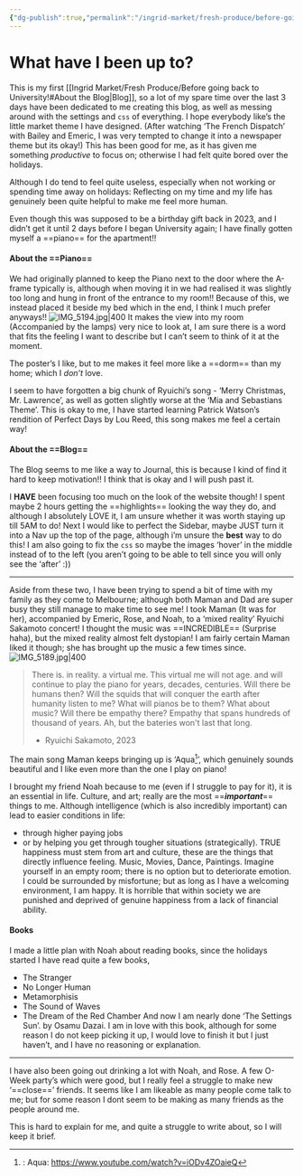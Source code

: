 ```yaml
---
{"dg-publish":true,"permalink":"/ingrid-market/fresh-produce/before-going-back-to-university/"}
---
```


# What have I been up to?
This is my first [[Ingrid Market/Fresh Produce/Before going back to University!#About the Blog\|Blog]], so a lot of my spare time over the last 3 days have been dedicated to me creating this blog, as well as messing around with the settings and `css` of everything. I hope everybody like’s the little market theme I have designed.
	(After watching ‘The French Dispatch’ with Bailey and Emeric, I was very tempted to change it into a newspaper theme but its okay!)
This has been good for me, as it has given me something *productive* to focus on; otherwise I had felt quite bored over the holidays.

Although I do tend to feel quite useless, especially when not working or spending time away on holidays: Reflecting on my time and my life has genuinely been quite helpful to make me feel more human.

Even though this was supposed to be a birthday gift back in 2023, and I didn’t get it until 2 days before I began University again; I have finally gotten myself a ==piano== for the apartment!!

#### About the ==Piano==
We had originally planned to keep the Piano next to the door where the A-frame typically is, although when moving it in we had realised it was slightly too long and hung in front of the entrance to my room!! 
Because of this, we instead placed it beside my bed which in the end, I think I much prefer anyways!!
![IMG_5194.jpg|400](/img/user/SchoolNotes/ImageBank/IMG_5194.jpg)
It makes the view into my room (Accompanied by the lamps) very nice to look at, I am sure there is a word that fits the feeling I want to describe but I can’t seem to think of it at the moment.

The poster’s I like, but to me makes it feel more like a ==dorm== than my home; which I *don’t* love.

I seem to have forgotten a big chunk of Ryuichi’s song - ‘Merry Christmas, Mr. Lawrence’, as well as gotten slightly worse at the ‘Mia and Sebastians Theme’.
	This is okay to me, I have started learning Patrick Watson’s rendition of Perfect Days by Lou Reed, this song makes me feel a certain way!
#### About the ==Blog==
The Blog seems to me like a way to Journal, this is because I kind of find it hard to keep motivation!! I think that is okay and I will push past it.

I **HAVE** been focusing too much on the look of the website though! I spent maybe 2 hours getting the ==highlights== looking the way they do, and although I absolutely LOVE it, I am unsure whether it was worth staying up till 5AM to do!
	Next I would like to perfect the Sidebar, maybe JUST turn it into a Nav up the top of the page, although i’m unsure the **best** way to do this!
	I am also going to fix the `css` so maybe the images ‘hover’ in the middle instead of to the left (you aren’t going to be able to tell since you will only see the ‘after’ :))

---
Aside from these two, I have been trying to spend a bit of time with my family as they come to Melbourne; although both Maman and Dad are super busy they still manage to make time to see me!
	I took Maman (It was for her), accompanied by Emeric, Rose, and Noah, to a ‘mixed reality’ Ryuichi Sakamoto concert! I thought the music was ==INCREDIBLE== (Surprise haha), but the mixed reality almost felt dystopian! I am fairly certain Maman liked it though; she has brought up the music a few times since.
![IMG_5189.jpg|400](/img/user/SchoolNotes/ImageBank/IMG_5189.jpg)
> There is. in reality. a virtual me. This virtual me will not age. and will continue to play the piano for years, decades, centuries. Will there be humans then? Will the squids that will conquer the earth after humanity listen to me? What will pianos be to them? What about music? Will there be empathy there? Empathy that spans hundreds of thousand of years. Ah, but the bateries won't last that long.
> - Ryuichi Sakamoto, 2023

The main song Maman keeps bringing up is ‘Aqua[^1]’, which genuinely sounds beautiful and I like even more than the one I play on piano!

I brought my friend Noah because to me (even if I struggle to pay for it), it is an essential in life.
	Culture, and art; really are the most ==***important***== things to me. Although intelligence (which is also incredibly important) can lead to easier conditions in life:
- through higher paying jobs
- or by helping you get through tougher situations (strategically).
	TRUE happiness must stem from art and culture, these are the things that directly influence feeling. Music, Movies, Dance, Paintings. Imagine yourself in an empty room; there is no option but to deteriorate emotion. I could be surrounded by misfortune; but as long as I have a welcoming environment, I am happy. It is horrible that within society we are punished and deprived of genuine happiness from a lack of financial ability.

#### Books
I made a little plan with Noah about reading books, since the holidays started I have read quite a few books,
- The Stranger
- No Longer Human
- Metamorphisis
- The Sound of Waves
- The Dream of the Red Chamber
And now I am nearly done ‘The Settings Sun’. by Osamu Dazai.
	I am in love with this book, although for some reason I do not keep picking it up, I would love to finish it but I just haven’t, and I have no reasoning or explanation.
	
---

I have also been going out drinking a lot with Noah, and Rose. A few O-Week party’s which were good, but I really feel a struggle to make new ‘==close==’ friends. It seems like I am likeable as many people come talk to me; but for some reason I dont seem to be making as many friends as the people around me.

This is hard to explain for me, and quite a struggle to write about, so I will keep it brief.


[^1]:: Aqua: https://www.youtube.com/watch?v=iODv4ZOaieQ
